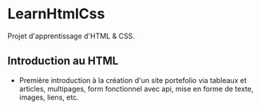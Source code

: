# LearnHtmlCss

Projet d'apprentissage d'HTML & CSS.

## Introduction au HTML 

- Première introduction à la création d'un site portefolio via tableaux et articles, multipages, form fonctionnel avec api, mise en forme de texte, images, liens, etc.